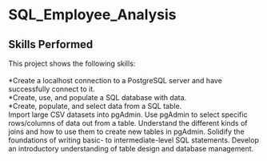 # SQL_Employee_Analysis


## Skills Performed
This project shows the following skills:<br><br>
*Create a localhost connection to a PostgreSQL server and have successfully connect to it.<br>
*Create, use, and populate a SQL database with data.<br>
*Create, populate, and select data from a SQL table.<br>
Import large CSV datasets into pgAdmin.
Use pgAdmin to select specific rows/columns of data out from a table.
Understand the different kinds of joins and how to use them to create new tables in pgAdmin.
Solidify the foundations of writing basic- to intermediate-level SQL statements.
Develop an introductory understanding of table design and database management.